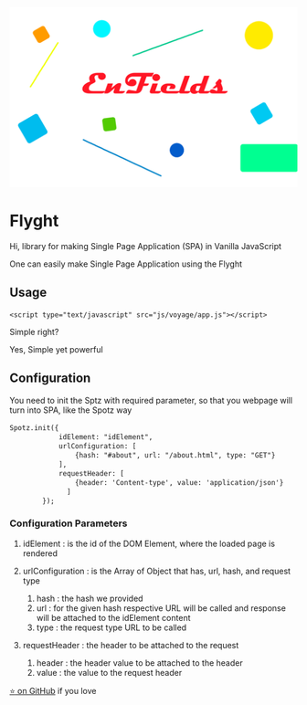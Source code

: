 ![EnFields](https://raw.githubusercontent.com/aj1thkr1sh/EnField/main/Enfields_Cover.png)

# Flyght
Hi, library for making Single Page Application (SPA) in Vanilla JavaScript

One can easily make Single Page Application using the Flyght

## Usage
```
<script type="text/javascript" src="js/voyage/app.js"></script>
```
Simple right?

Yes, Simple yet powerful

## Configuration

You need to init the Sptz with required parameter, so that you webpage will turn into SPA, like the Spotz way

```
Spotz.init({
			idElement: "idElement",
			urlConfiguration: [
				{hash: "#about", url: "/about.html", type: "GET"}
			],
			requestHeader: [
		        {header: 'Content-type', value: 'application/json'}
		      ]
		});
```
### Configuration Parameters

1. idElement : is the id of the DOM Element, where the loaded page is rendered

2. urlConfiguration : is the Array of Object that has, url, hash, and request type
      1. hash : the hash we provided
      2. url : for the given hash respective URL will be called and response will be attached to the idElement content
      3. type : the request type URL to be called
3. requestHeader : the header to be attached to the request
      1. header : the header value to be attached to the header
      2. value : the value to the request header

[:star: on GitHub](https://github.com/aj1thkr1sh/EnField) if you love
